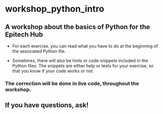 # workshop_python_intro
## A workshop about the basics of Python for the Epitech Hub

* For each exercise, you can read what you have to do at the beginning of the associated Python file.

* Sometimes, there will also be hints or code snippets included in the Python files.
  The snippets are either help or tests for your exercise, so that you know if your code works or not.

### The correction will be done in live code, throughout the workshop.

## If you have questions, ask!